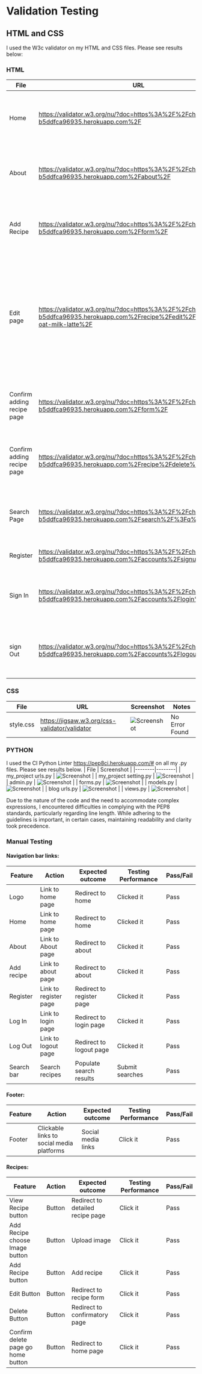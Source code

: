 # Validation Testing

## HTML and CSS

I used the W3c validator on my HTML and CSS files.  Please see results below:


### HTML

| File | URL | Screenshot | Notes |
|--------|--------|--------|--------|
| Home | https://validator.w3.org/nu/?doc=https%3A%2F%2Fchilled-beans-b5ddfca96935.herokuapp.com%2F | ![Screenshot](static/images/home-w3c.PNG) | Document checking completed. No errors or warnings to show |
| About | https://validator.w3.org/nu/?doc=https%3A%2F%2Fchilled-beans-b5ddfca96935.herokuapp.com%2Fabout%2F | ![Screenshot](static/images/about-w3c.PNG) | Document checking completed. No errors or warnings to show |
| Add Recipe | https://validator.w3.org/nu/?doc=https%3A%2F%2Fchilled-beans-b5ddfca96935.herokuapp.com%2Fform%2F | ![Screenshot](static/images/add_recipe-w3c.PNG) | Document checking completed. No errors or warnings to show |
| Edit page | https://validator.w3.org/nu/?doc=https%3A%2F%2Fchilled-beans-b5ddfca96935.herokuapp.com%2Frecipe%2Fedit%2Ficed-honey-oat-milk-latte%2F | ![Screenshot](static/images/edit-w3c.PNG) | The form will be submitted to the same view that renders it, leaving the action attribute empty (action="") is a common practice in Django |
| Confirm adding recipe page | https://validator.w3.org/nu/?doc=https%3A%2F%2Fchilled-beans-b5ddfca96935.herokuapp.com%2Fform%2F | ![Screenshot](static/images/confirm-add-w3c.PNG) | Document checking completed. No errors or warnings to show |
| Confirm adding recipe page | https://validator.w3.org/nu/?doc=https%3A%2F%2Fchilled-beans-b5ddfca96935.herokuapp.com%2Frecipe%2Fdelete%2Fgggg32%2F | ![Screenshot](static/images/confirm-delete-w3c.PNG) | Document checking completed. No errors or warnings to show |
| Search Page | https://validator.w3.org/nu/?doc=https%3A%2F%2Fchilled-beans-b5ddfca96935.herokuapp.com%2Fsearch%2F%3Fq%3Dlatte | ![Screenshot](static/images/search-w3c.PNG) | Document checking completed. No errors or warnings to show |
| Register | https://validator.w3.org/nu/?doc=https%3A%2F%2Fchilled-beans-b5ddfca96935.herokuapp.com%2Faccounts%2Fsignup%2F | ![Screenshot](static/images/register-w3c.PNG) | Error within AllAuth |
| Sign In | https://validator.w3.org/nu/?doc=https%3A%2F%2Fchilled-beans-b5ddfca96935.herokuapp.com%2Faccounts%2Flogin%2F | ![Screenshot](static/images/signin-w3c.PNG) | Document checking completed. No errors or warnings to show |
| sign Out | https://validator.w3.org/nu/?doc=https%3A%2F%2Fchilled-beans-b5ddfca96935.herokuapp.com%2Faccounts%2Flogout%2F | ![Screenshot](static/images/signout-w3c.PNG) | Document checking completed. No errors or warnings to show |   


### CSS

| File |  URL | Screenshot | Notes |
|--------|--------|--------|--------|
| style.css | https://jigsaw.w3.org/css-validator/validator | ![Screenshot](static/images/css-w3c.PNG) | No Error Found |


### PYTHON

I used the CI Python Linter https://pep8ci.herokuapp.com/# on all my .py files. Please see results below.
| File | Screenshot |
|--------|--------|
| my_project urls.py | ![Screenshot](static/images/project-url.py-validator.PNG) |
| my_project setting.py | ![Screenshot](static/images/setting.py-validator.PNG) |
| admin.py | ![Screenshot](static/images/admin.py-validate.PNG) |
| forms.py | ![Screenshot](static/images/forms.py-validate.PNG) |
| models.py | ![Screenshot](static/images/models.py-validator.PNG) |
| blog urls.py | ![Screenshot](static/images/recipe-url-validator.PNG) |
| views.py | ![Screenshot](static/images/views.py-validator.PNG) |

Due to the nature of the code and the need to accommodate complex expressions, I encountered difficulties in complying with the PEP8 standards, particularly regarding line length. While adhering to the guidelines is important, in certain cases, maintaining readability and clarity took precedence.


### Manual Testing

#### Navigation bar links:
| Feature | Action | Expected outcome | Testing Performance | Pass/Fail |
|-------|-------|-------|-------|-------|
| Logo | Link to home page | Redirect to home | Clicked it | Pass |
| Home | Link to home page | Redirect to home | Clicked it | Pass |
| About | Link to About page | Redirect to about | Clicked it | Pass |
| Add recipe | Link to about page | Redirect to about | Clicked it | Pass |
| Register | Link to register page | Redirect to register page | Clicked it | Pass |
| Log In | Link to login page | Redirect to login page | Clicked it | Pass |
| Log Out | Link to logout page | Redirect to logout page | Clicked it | Pass |
| Search bar | Search recipes | Populate search results | Submit searches | Pass |

#### Footer:
| Feature | Action | Expected outcome | Testing Performance | Pass/Fail |
|-------|-------|-------|-------|-------|
| Footer | Clickable links to social media platforms | Social media links | Click it | Pass |

#### Recipes:
| Feature | Action | Expected outcome | Testing Performance | Pass/Fail |
|-------|-------|-------|-------|-------|
| View Recipe button | Button | Redirect to detailed recipe page | Click it | Pass |
| Add Recipe choose Image button | Button | Upload image | Click it | Pass |
| Add Recipe button | Button | Add recipe | Click it | Pass |
| Edit Button | Button | Redirect to recipe form | Click it | Pass |
| Delete Button | Button | Redirect to confirmatory page | Click it | Pass |
| Confirm delete page go home button | Button | Redirect to home page | Click it | Pass |





